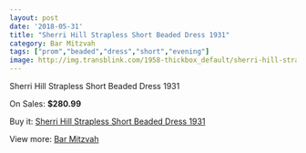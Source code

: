 ```yaml
---
layout: post
date: '2018-05-31'
title: "Sherri Hill Strapless Short Beaded Dress 1931"
category: Bar Mitzvah
tags: ["prom","beaded","dress","short","evening"]
image: http://img.transblink.com/1958-thickbox_default/sherri-hill-strapless-short-beaded-dress-1931.jpg
---
```

Sherri Hill Strapless Short Beaded Dress 1931

On Sales: **$280.99**
<a href="https://www.transblink.com/en/bar-mitzvah/639-sherri-hill-strapless-short-beaded-dress-1931.html"><amp-img layout="responsive" width="600" height="600" src="//img.transblink.com/1958-thickbox_default/sherri-hill-strapless-short-beaded-dress-1931.jpg" alt="Sherri Hill Strapless Short Beaded Dress 1931 0" /></a>
<a href="https://www.transblink.com/en/bar-mitzvah/639-sherri-hill-strapless-short-beaded-dress-1931.html"><amp-img layout="responsive" width="600" height="600" src="//img.transblink.com/1961-thickbox_default/sherri-hill-strapless-short-beaded-dress-1931.jpg" alt="Sherri Hill Strapless Short Beaded Dress 1931 1" /></a>
<a href="https://www.transblink.com/en/bar-mitzvah/639-sherri-hill-strapless-short-beaded-dress-1931.html"><amp-img layout="responsive" width="600" height="600" src="//img.transblink.com/1960-thickbox_default/sherri-hill-strapless-short-beaded-dress-1931.jpg" alt="Sherri Hill Strapless Short Beaded Dress 1931 2" /></a>
<a href="https://www.transblink.com/en/bar-mitzvah/639-sherri-hill-strapless-short-beaded-dress-1931.html"><amp-img layout="responsive" width="600" height="600" src="//img.transblink.com/1959-thickbox_default/sherri-hill-strapless-short-beaded-dress-1931.jpg" alt="Sherri Hill Strapless Short Beaded Dress 1931 3" /></a>

Buy it: [Sherri Hill Strapless Short Beaded Dress 1931](https://www.transblink.com/en/bar-mitzvah/639-sherri-hill-strapless-short-beaded-dress-1931.html "Sherri Hill Strapless Short Beaded Dress 1931")

View more: [Bar Mitzvah](https://www.transblink.com/en/2-bar-mitzvah "Bar Mitzvah")